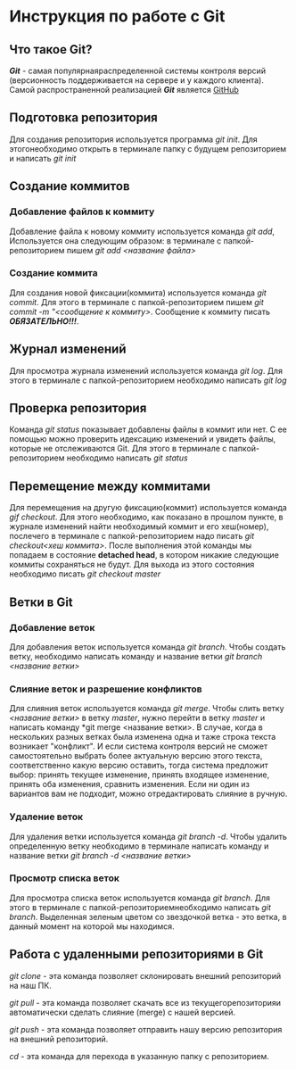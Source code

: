 # Инструкция по работе с Git

## Что такое Git?
***Git*** - самая популярнаяраспределенной системы контроля версий (версионность поддерживается на сервере и у каждого клиента). Самой распространенной реализацией ***Git*** является [GitHub](https://github.com/)

## Подготовка репозитория
Для создания репозитория используется программа *git init*. Для этогонеобходимо открыть в терминале папку с будущем репозиторием и написать *git init*

## Создание коммитов

### Добавление файлов к коммиту
Добавление файла к новому коммиту используется команда *git add*, Используется она следующим образом: в терминале с папкой-репозиторием пишем *git add <название файла>*

### Создание коммита
Для создания новой фиксации(коммита) используется команда *git commit*. Для этого в терминале с папкой-репозиторием пишем *git commit -m "<сообщение к коммиту>*. Сообщение к коммиту писать ***ОБЯЗАТЕЛЬНО!!!***.

## Журнал изменений
Для просмотра журнала изменений используется команда *git log*. Для этого в терминале с папкой-репозиторием необходимо написать *git log*

## Проверка репозитория
Команда *git status* показывает добавлены файлы в коммит или нет. С ее помощью можно проверить идексацию изменений и увидеть файлы, которые не отслеживаются Git. Для этого в терминале с папкой-репозиторием необходимо написать *git status*

## Перемещение между коммитами
Для перемещения на другую фиксацию(коммит) используется команда *gif checkout*. Для этого необходимо, как показано в прошлом пункте, в журнале изменений найти необходимый коммит и его хеш(номер), послечего в терминале с папкой-репозиторием надо писать *git checkout<хеш коммита>*. После выполнения этой команды мы попадаем в состояние **detached head**, в котором никакие следующие коммиты сохраняться не будут. Для выхода из этого состояния необходимо писать *git checkout master* 

## Ветки в Git

### Добавление веток
Для добавления веток используется команда *git branch*. Чтобы создать ветку, необходимо написать команду и название ветки *git branch <название ветки>*

### Слияние веток и разрешение конфликтов
Для слияния веток используется команда *git merge*. Чтобы слить ветку *<название ветки>* в ветку *master*, нужно перейти в ветку *master* и написать команду *git merge <название ветки>.
В случае, когда в нескольких разных ветках была изменена одна и таже строка текста возникает "конфликт". И если  система контроля версий не сможет самостоятельно выбрать более актуальную версию этого текста, соответственно какую версию оставить, тогда система предложит выбор: принять текущее изменение, принять входящее изменение, принять оба изменения, сравнить изменения. 
Если ни один из вариантов вам не подходит, можно отредактировать слияние в ручную. 

### Удаление веток
Для удаления ветки используется команда *git branch -d*. Чтобы удалить определенную ветку необходимо в терминале написать команду и название ветки *git branch -d <название ветки>*

### Просмотр списка веток

Для просмотра списка веток используется команда *git branch*. Для этого в терминале с папкой-репозиториемнеобходимо написать *git branch*. Выделенная зеленым цветом со звездочкой ветка - это ветка, в данный момент на которой мы находимся.

## Работа с удаленными репозиториями в Git

*git clone* - эта команда позволяет склонировать внешний репозиторий на наш ПК.

*git pull* - эта команда позволяет скачать все из текущегорепозиторияи автоматически сделать слияние (merge) с нашей версией.

*git push* - эта команда позволяет отправить нашу версию репозитория на внешний репозиторий.

*cd* - эта команда для перехода в указанную папку с репозиторием.